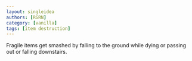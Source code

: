 ```yaml
---
layout: singleidea
authors: [RGRN]
category: [vanilla]
tags: [item destruction]
---
```

Fragile items get smashed by falling to the ground while dying or passing out or falling downstairs.
